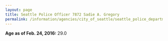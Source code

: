 ```yaml
---
layout: page
title: Seattle Police Officer 7872 Sadie A. Gregory
permalink: /information/agencies/city_of_seattle/seattle_police_department/copbook/7872/
---
```


**Age as of Feb. 24, 2016:** 29.0
